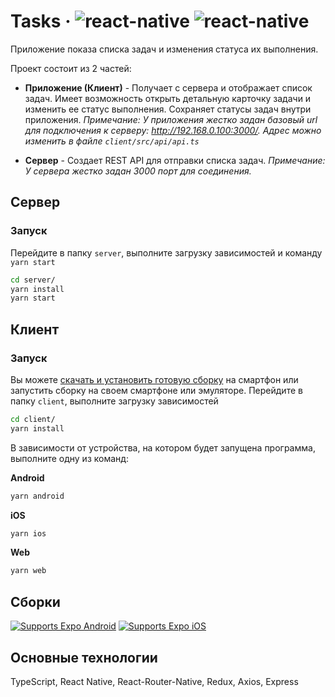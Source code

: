 # Tasks &middot; ![react-native](https://img.shields.io/badge/react--native-0.64.3-blue) ![react-native](https://img.shields.io/badge/expo-4.17.2-blue)

Приложение показа списка задач и изменения статуса их выполнения.

Проект состоит из 2 частей:
* **Приложение (Клиент)** - Получает с сервера и отображает список задач. Имеет возможность открыть детальную карточку задачи и изменить ее статус выполнения. Сохраняет статусы задач внутри приложения.
*Примечание: У приложения жестко задан базовый url для подключения к серверу: http://192.168.0.100:3000/. Адрес можно изменить в файле `client/src/api/api.ts`*

* **Сервер** - Создает REST API для отправки списка задач.
*Примечание: У сервера жестко задан 3000 порт для соединения.*

## Сервер
### Запуск
Перейдите в папку `server`, выполните загрузку зависимостей и команду `yarn start`
```sh
cd server/
yarn install
yarn start
```
## Клиент
### Запуск
Вы можете [скачать и установить готовую сборку](https://github.com/kast96/tasks/blob/master/client/builds/) на смартфон или запустить сборку на своем смартфоне или эмуляторе.
Перейдите в папку `client`, выполните загрузку зависимостей
```sh
cd client/
yarn install
```
В зависимости от устройства, на котором будет запущена программа, выполните одну из команд:

**Android**
```sh
yarn android
```
**iOS**
```sh
yarn ios
```
**Web**
```sh
yarn web
```

## Сборки
[![Supports Expo Android](https://img.shields.io/badge/Android-4630EB.svg?style=flat-square&logo=ANDROID&labelColor=A4C639&logoColor=fff)](https://github.com/kast96/tasks/blob/master/client/builds/) [![Supports Expo iOS](https://img.shields.io/badge/iOS-4630EB.svg?style=flat-square&logo=APPLE&labelColor=999999&logoColor=fff)](https://github.com/kast96/tasks/blob/master/client/builds/)

## Основные технологии
TypeScript, React Native, React-Router-Native, Redux, Axios, Express